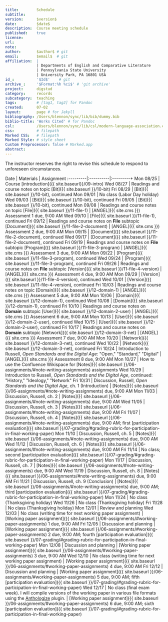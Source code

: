 ```yaml
---
title:        Schedule
subtitle:     
version:      $version$
date:         $date$
description:  Course meeting schedule
published:    true
license:      
url:          
note:         
author:       $author$ # git
email:        $email$  # git
affiliation:  | 
              | Departments of English and Comparative Literature
              | Pennsylvania State University
              | University Park, PA 16801 USA
id_:          '$Id$'    # git
archive_:     '$Format:%h %ci$' # 'git archive'
project:      digstud
category:     records
subcategory:  teaching
tags:         # [tag1, tag2] for Pandoc
created:      07-02
layout:       page # for Jekyll
bibliography: /Users/blennon/sync/lib/bib/dummy.bib
biblio-title: 'Works Cited' # for Pandoc
csl:          /Users/blennon/sync/lib/csl/modern-language-association.csl
css:          # filepath
Marked CSS:   # filepath
Marked Style: # style sheet
Custom Preprocessor: false # Marked.app
abstract:     
---
```


The instructor reserves the right to revise this schedule to respond to
unforeseen circumstances.

Date      | Materials | Assignment
:---------|:----------|:---------+
Mon 08/25 | Course [introduction]({{ site.baseurl}}/09-intro)
Wed 08/27 | Readings and course notes on topic [Bit]({{ site.baseurl }}/10-bit)
Fri 08/29 | [Bit]({{ site.baseurl }}/10-bit), continued
Mon 09/01 | No class (Labor Day holiday)
Wed 09/03 | [Bit]({{ site.baseurl }}/10-bit), continued <!-- Drop deadline -->
Fri 09/05 | [Bit]({{ site.baseurl }}/10-bit), continued
Mon 09/08 | Readings and course notes on topic [File]({{ site.baseurl }}/11-file-1) | [ANGEL]({{ site.cms }}) Assessment 1 due, 9:00 AM
Wed 09/10 | [File]({{ site.baseurl }}/11-file-1), continued
Fri 09/12 | Readings and course notes on **File** subtopic [Document]({{ site.baseurl }}/11-file-2-document) | [ANGEL]({{ site.cms }}) Assessment 2 due, 9:00 AM
Mon 09/15 | [Document]({{ site.baseurl }}/11-file-2-document), continued
Wed 09/17 | [Document]({{ site.baseurl }}/11-file-2-document), continued
Fri 09/19 | Readings and course notes on **File** subtopic [Program]({{ site.baseurl }}/11-file-3-program) | [ANGEL]({{ site.cms }}) Assessment 3 due, 9:00 AM
Mon 09/22 | [Program]({{ site.baseurl }}/11-file-3-program), continued
Wed 09/24 | [Program]({{ site.baseurl }}/11-file-3-program), continued
Fri 09/26 | Readings and course notes on **File** subtopic [Version]({{ site.baseurl }}/11-file-4-version) | [ANGEL]({{ site.cms }}) Assessment 4 due, 9:00 AM
Mon 09/29 | [Version]({{ site.baseurl }}/11-file-4-version), continued
Wed 10/01 | [Version]({{ site.baseurl }}/11-file-4-version), continued 
Fri 10/03 | Readings and course notes on topic [Domain]({{ site.baseurl }}/12-domain-1) | [ANGEL]({{ site.cms }}) Assessment 5 due, 9:00 AM
Mon 10/06 | [Domain]({{ site.baseurl }}/12-domain-1), continued
Wed 10/08 | [Domain]({{ site.baseurl }}/12-domain-1), continued
Fri 10/10 | Readings and course notes on **Domain** subtopic [User]({{ site.baseurl }}/12-domain-2-user) | [ANGEL]({{ site.cms }}) Assessment 6 due, 9:00 AM
Mon 10/13 | [User]({{ site.baseurl }}/12-domain-2-user), continued
Wed 10/15 | [User]({{ site.baseurl }}/12-domain-2-user), continued
Fri 10/17 | Readings and course notes on **Domain** subtopic [Network]({{ site.baseurl }}/12-domain-3-net) | [ANGEL]({{ site.cms }}) Assessment 7 due, 9:00 AM
Mon 10/20 | [Network]({{ site.baseurl }}/12-domain-3-net), continued
Wed 10/22 | [Network]({{ site.baseurl }}/12-domain-3-net), continued
Fri 10/24 | Introduction to Russell, *Open Standards and the Digital Age*: "Open," "Standard," "Digital" | [ANGEL]({{ site.cms }}) Assessment 8 due, 9:00 AM
Mon 10/27 | How to use the Confluence Wikispace for [Notes]({{ site.baseurl }}/06-assignments/#note-writing-assignments) assignments
Wed 10/29 | Introduction to Russell, *Open Standards and the Digital Age*, continued: "History," "Ideology," "Network"
Fri 10/31 | Discussion, Russell, *Open Standards and the Digital Age*, ch. 1 (Introduction) | [Notes]({{ site.baseurl }}/06-assignments/#note-writing-assignments) due, 9:00 AM
Mon 11/03 | Discussion, Russell, ch. 2 | [Notes]({{ site.baseurl }}/06-assignments/#note-writing-assignments) due, 9:00 AM
Wed 11/05 | Discussion, Russell, ch. 3 | [Notes]({{ site.baseurl }}/06-assignments/#note-writing-assignments) due, 9:00 AM
Fri 11/07 | Discussion, Russell, ch. 4 | [Notes]({{ site.baseurl }}/06-assignments/#note-writing-assignments) due, 9:00 AM; first [participation evaluation]({{ site.baseurl }}/07-grading/#grading-rubric-for-participation-in-final-working-paper)
Mon 11/10 | Discussion, Russell, ch. 5 | [Notes]({{ site.baseurl }}/06-assignments/#note-writing-assignments) due, 9:00 AM
Wed 11/12 | Discussion, Russell, ch. 6 | [Notes]({{ site.baseurl }}/06-assignments/#note-writing-assignments) due, 9:00 AM
Fri 11/14 | No class; second [participation evaluation]({{ site.baseurl }}/07-grading/#grading-rubric-for-participation-in-final-working-paper)
Mon 11/17 | Discussion, Russell, ch. 7 | [Notes]({{ site.baseurl }}/06-assignments/#note-writing-assignments) due, 9:00 AM
Wed 11/19 | Discussion, Russell, ch. 8 | [Notes]({{ site.baseurl }}/06-assignments/#note-writing-assignments) due, 9:00 AM
Fri 11/21 | Discussion, Russell, ch. 9 (Conclusion) | [Notes]({{ site.baseurl }}/06-assignments/#note-writing-assignments) due, 9:00 AM; third [participation evaluation]({{ site.baseurl }}/07-grading/#grading-rubric-for-participation-in-final-working-paper)
Mon 11/24 | No class (Thanksgiving holiday)
Wed 11/26 | No class (Thanksgiving holiday)
Fri 11/28 | No class (Thanksgiving holiday)
Mon 12/01 | Review and planning
Wed 12/03 | No class (writing time for next working paper assignment) | [Working paper assignment]({{ site.baseurl }}/06-assignments/#working-paper-assignments) 1 due, 9:00 AM
Fri 12/05 | Discussion and planning | [Working paper assignment]({{ site.baseurl }}/06-assignments/#working-paper-assignments) 2 due, 9:00 AM; fourth [participation evaluation]({{ site.baseurl }}/07-grading/#grading-rubric-for-participation-in-final-working-paper)
Mon 12/08 | Discussion and planning | [Working paper assignment]({{ site.baseurl }}/06-assignments/#working-paper-assignments) 3 due, 9:00 AM
Wed 12/10 | No class (writing time for next working paper assignment) | [Working paper assignment]({{ site.baseurl }}/06-assignments/#working-paper-assignments) 4 due, 9:00 AM
Fri 12/12 | Discussion and planning | [Working paper assignment]({{ site.baseurl }}/06-assignments/#working-paper-assignments) 5 due, 9:00 AM; fifth [participation evaluation]({{ site.baseurl }}/07-grading/#grading-rubric-for-participation-in-final-working-paper)
Wed 12/17 | No class (final exam week). I will compile versions of the working paper in various file formats using the [Anthologize](http://anthologize.org) plugin. | [Working paper assignment]({{ site.baseurl }}/06-assignments/#working-paper-assignments) 6 due, 9:00 AM; sixth [participation evaluation]({{ site.baseurl }}/07-grading/#grading-rubric-for-participation-in-final-working-paper)
